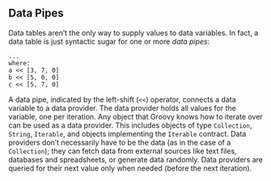 

## Data Pipes

Data tables aren’t the only way to supply values to data variables. In fact, a data table is just syntactic sugar for one or more *data pipes*:

    ...
    where:
    a << [3, 7, 0]
    b << [5, 0, 0]
    c << [5, 7, 0]


A data pipe, indicated by the left-shift (`<<`) operator, connects a data variable to a data provider. The data provider holds all values for the variable, one per iteration. Any object that Groovy knows how to iterate over can be used as a data provider. This includes objects of type `Collection`, `String`, `Iterable`, and objects implementing the `Iterable` contract. Data providers don’t necessarily have to be the data (as in the case of a `Collection`); they can fetch data from external sources like text files, databases and spreadsheets, or generate data randomly. Data providers are queried for their next value only when needed (before the next iteration).

